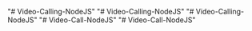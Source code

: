 "# Video-Calling-NodeJS" 
"# Video-Calling-NodeJS" 
"# Video-Calling-NodeJS" 
"# Video-Call-NodeJS" 
"# Video-Call-NodeJS" 
